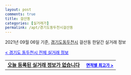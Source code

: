```yaml
---
layout: post
comments: true
title: 걸산동
categories: [실거래가]
permalink: /apt/경기도동두천시걸산동
---
```


2021년 09월 06일 기준, <a href="/apt/경기도동두천시">경기도동두천시</a> 걸산동 한달간 실거래 정보

<a style="color: blue;" href="/apt/경기도동두천시">< 경기도 동두천시 전체 실거래 정보</a>
<!---- start ---->
<table>
  <tr>
    <td colspan="4" style="font-weight: bold;"><a href="/apt/경기도동두천시걸산동{name_without_space}">오늘 등록된 실거래 정보가 없습니다</a> &nbsp;&nbsp;&nbsp; <a style="color: blue; font-size: smaller;" href="/apt/경기도동두천시걸산동{name_without_space}">면적별 최고가 ></a></td>
  </tr>
    
</table>
<!---- end ---->
    